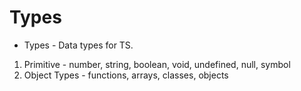 # Types

- Types - Data types for TS.

1.  Primitive - number, string, boolean, void, undefined, null, symbol
2.  Object Types - functions, arrays, classes, objects
